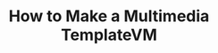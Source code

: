 ---
lang: de
layout: doc
redirect_from:
- /de/doc/Multimedia/
- /de/doc/multimedia/
- /de/wiki/Multimedia/
redirect_to: https://github.com/Qubes-Community/Contents/blob/master/docs/configuration/multimedia.md
ref: 105
title: How to Make a Multimedia TemplateVM
---